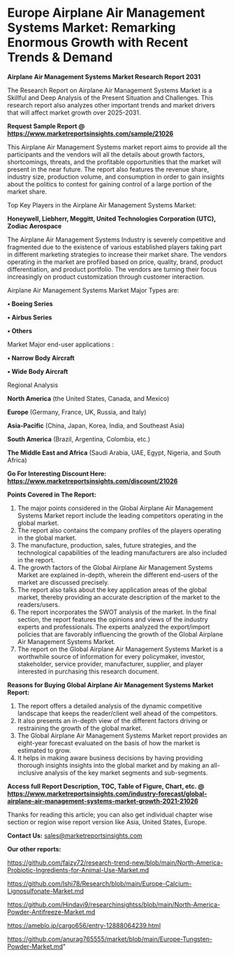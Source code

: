 # Europe Airplane Air Management Systems Market: Remarking Enormous Growth with Recent Trends & Demand

<strong>Airplane Air Management Systems Market Research Report 2031</strong>

The Research Report on Airplane Air Management Systems Market is a Skillful and Deep Analysis of the Present Situation and Challenges. This research report also analyzes other important trends and market drivers that will affect market growth over 2025-2031.

<strong>Request Sample Report @ <a href=https://www.marketreportsinsights.com/sample/21026>https://www.marketreportsinsights.com/sample/21026</a></strong>

This Airplane Air Management Systems market report aims to provide all the participants and the vendors will all the details about growth factors, shortcomings, threats, and the profitable opportunities that the market will present in the near future. The report also features the revenue share, industry size, production volume, and consumption in order to gain insights about the politics to contest for gaining control of a large portion of the market share.

Top Key Players in the Airplane Air Management Systems Market:

<strong>Honeywell, Liebherr, Meggitt, United Technologies Corporation (UTC), Zodiac Aerospace</strong>

The Airplane Air Management Systems Industry is severely competitive and fragmented due to the existence of various established players taking part in different marketing strategies to increase their market share. The vendors operating in the market are profiled based on price, quality, brand, product differentiation, and product portfolio. The vendors are turning their focus increasingly on product customization through customer interaction.

Airplane Air Management Systems Market Major Types are:

<strong>• Boeing Series

• Airbus Series

• Others</strong>

Market Major end-user applications :

<strong>• Narrow Body Aircraft

• Wide Body Aircraft</strong>

Regional Analysis

</u><strong><b>North America</b></strong> (the United States, Canada, and Mexico)

<strong><b>Europe </b></strong>(Germany, France, UK, Russia, and Italy)

<strong><b>Asia-Pacific</b></strong> (China, Japan, Korea, India, and Southeast Asia)

<strong><b>South America</b></strong> (Brazil, Argentina, Colombia, etc.)

<strong><b>The Middle East and Africa</b></strong> (Saudi Arabia, UAE, Egypt, Nigeria, and South Africa)

<strong>Go For Interesting Discount Here: <a href=https://www.marketreportsinsights.com/discount/21026>https://www.marketreportsinsights.com/discount/21026</a></strong>

<strong>Points Covered in The Report:</strong>
<ol>
  <li>The major points considered in the Global Airplane Air Management Systems Market report include the leading competitors operating in the global market.</li>
  <li>The report also contains the company profiles of the players operating in the global market.</li>
  <li>The manufacture, production, sales, future strategies, and the technological capabilities of the leading manufacturers are also included in the report.</li>
  <li>The growth factors of the Global Airplane Air Management Systems Market are explained in-depth, wherein the different end-users of the market are discussed precisely.</li>
  <li>The report also talks about the key application areas of the global market, thereby providing an accurate description of the market to the readers/users.</li>
  <li>The report incorporates the SWOT analysis of the market. In the final section, the report features the opinions and views of the industry experts and professionals. The experts analyzed the export/import policies that are favorably influencing the growth of the Global Airplane Air Management Systems Market.</li>
  <li>The report on the Global Airplane Air Management Systems Market is a worthwhile source of information for every policymaker, investor, stakeholder, service provider, manufacturer, supplier, and player interested in purchasing this research document.</li>
</ol>
<strong>Reasons for Buying Global Airplane Air Management Systems Market Report:</strong>

<ol>
  <li>The report offers a detailed analysis of the dynamic competitive landscape that keeps the reader/client well ahead of the competitors.</li>
  <li>It also presents an in-depth view of the different factors driving or restraining the growth of the global market.</li>
  <li>The Global Airplane Air Management Systems Market report provides an eight-year forecast evaluated on the basis of how the market is estimated to grow.</li>
  <li>It helps in making aware business decisions by having providing thorough insights insights into the global market and by making an all-inclusive analysis of the key market segments and sub-segments.</li>
</ol>
<strong>Access full Report Description, TOC, Table of Figure, Chart, etc. @ <a href=https://www.marketreportsinsights.com/industry-forecast/global-airplane-air-management-systems-market-growth-2021-21026>https://www.marketreportsinsights.com/industry-forecast/global-airplane-air-management-systems-market-growth-2021-21026</a></strong>


Thanks for reading this article; you can also get individual chapter wise section or region wise report version like Asia, United States, Europe.

<strong>Contact Us:</strong>
sales@marketreportsinsights.com

<strong>Our other reports:</strong>

<a href=https://github.com/faizy72/research-trend-new/blob/main/North-America-Probiotic-Ingredients-for-Animal-Use-Market.md>https://github.com/faizy72/research-trend-new/blob/main/North-America-Probiotic-Ingredients-for-Animal-Use-Market.md</a>

<a href=https://github.com/Ishi78/Research/blob/main/Europe-Calcium-Lignosulfonate-Market.md>https://github.com/Ishi78/Research/blob/main/Europe-Calcium-Lignosulfonate-Market.md</a>

<a href=https://github.com/Hindavi9/researchinsightss/blob/main/North-America-Powder-Antifreeze-Market.md>https://github.com/Hindavi9/researchinsightss/blob/main/North-America-Powder-Antifreeze-Market.md</a>

<a href=https://ameblo.jp/cargo656/entry-12888064239.html>https://ameblo.jp/cargo656/entry-12888064239.html</a>

<a href=https://github.com/anurag765555/market/blob/main/Europe-Tungsten-Powder-Market.md>https://github.com/anurag765555/market/blob/main/Europe-Tungsten-Powder-Market.md</a>"
